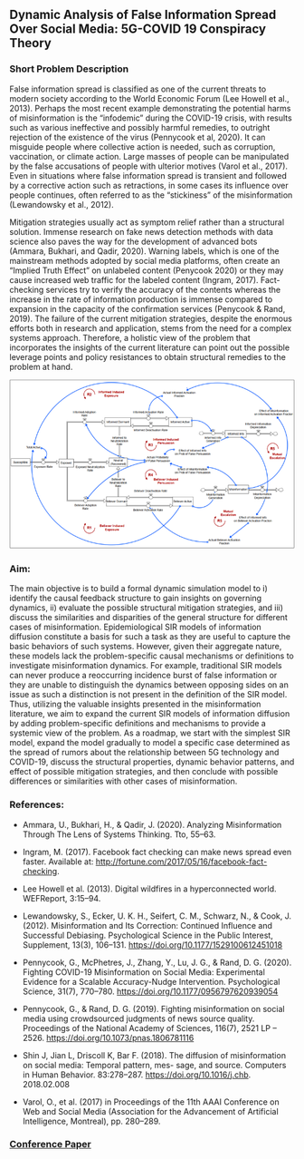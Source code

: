 ## Dynamic Analysis of False Information Spread Over Social Media: 5G-COVID 19 Conspiracy Theory
 
### Short Problem Description
False information spread is classified as one of the current threats to modern society according to the World Economic Forum (Lee Howell et al., 2013). Perhaps the most recent example demonstrating the potential harms of misinformation is the “infodemic” during the COVID-19 crisis, with results such as various ineffective and possibly harmful remedies, to outright rejection of the existence of the virus (Pennycook et al, 2020). It can misguide people where collective action is needed, such as corruption, vaccination, or climate action. Large masses of people can be manipulated by the false accusations of people with ulterior motives (Varol et al., 2017). Even in situations where false information spread is transient and followed by a corrective action such as retractions, in some cases its influence over people continues, often referred to as the “stickiness” of the misinformation (Lewandowsky et al., 2012). 

Mitigation strategies usually act as symptom relief rather than a structural solution. Immense research on fake news detection methods with data science also paves the way for the development of advanced bots (Ammara, Bukhari, and Qadir, 2020). Warning labels, which is one of the mainstream methods adopted by social media platforms, often create an “Implied Truth Effect” on unlabeled content (Penycook 2020) or they may cause increased web traffic for the labeled content (Ingram, 2017). Fact-checking services try to verify the accuracy of the contents whereas the increase in the rate of information production is immense compared to expansion in the capacity of the confirmation services (Penycook & Rand, 2019). The failure of the current mitigation strategies, despite the enormous efforts both in research and application, stems from the need for a complex systems approach. Therefore, a holistic view of the problem that incorporates the insights of the current literature can point out the possible leverage points and policy resistances to obtain structural remedies to the problem at hand. 

![Thesis CLD](Thesis_CLD.png)
 
### Aim:   
The main objective is to build a formal dynamic simulation model to i) identify the causal feedback structure to gain insights on governing dynamics, ii) evaluate the possible structural mitigation strategies, and iii) discuss the similarities and disparities of the general structure for different cases of misinformation. Epidemiological SIR models of information diffusion constitute a basis for such a task as they are useful to capture the basic behaviors of such systems. However, given their aggregate nature, these models lack the problem-specific causal mechanisms or definitions to investigate misinformation dynamics. For example, traditional SIR models can never produce a reoccurring incidence burst of false information or they are unable to distinguish the dynamics between opposing sides on an issue as such a distinction is not present in the definition of the SIR model. Thus, utilizing the valuable insights presented in the misinformation literature, we aim to expand the current SIR models of information diffusion by adding problem-specific definitions and mechanisms to provide a systemic view of the problem. As a roadmap, we start with the simplest SIR model, expand the model gradually to model a specific case determined as the spread of rumors about the relationship between 5G technology and COVID-19, discuss the structural properties, dynamic behavior patterns, and effect of possible mitigation strategies, and then conclude with possible differences or similarities with other cases of misinformation. 


### References:
* Ammara, U., Bukhari, H., & Qadir, J. (2020). Analyzing Misinformation Through The Lens of Systems Thinking. Tto, 55–63.

* Ingram, M. (2017). Facebook fact checking can make news spread even faster. Available at: http://fortune.com/2017/05/16/facebook-fact-checking.

* Lee Howell et al. (2013). Digital wildfires in a hyperconnected world. WEFReport, 3:15–94.

* Lewandowsky, S., Ecker, U. K. H., Seifert, C. M., Schwarz, N., & Cook, J. (2012). Misinformation and Its Correction: Continued Influence and Successful Debiasing. Psychological Science in the Public Interest, Supplement, 13(3), 106–131. https://doi.org/10.1177/1529100612451018

* Pennycook, G., McPhetres, J., Zhang, Y., Lu, J. G., & Rand, D. G. (2020). Fighting COVID-19 Misinformation on Social Media: Experimental Evidence for a Scalable Accuracy-Nudge Intervention. Psychological Science, 31(7), 770–780. https://doi.org/10.1177/0956797620939054

* Pennycook, G., & Rand, D. G. (2019). Fighting misinformation on social media using crowdsourced judgments of news source quality. Proceedings of the National Academy of Sciences, 116(7), 2521 LP – 2526. https://doi.org/10.1073/pnas.1806781116

* Shin J, Jian L, Driscoll K, Bar F. (2018). The diffusion of misinformation on social media: Temporal pattern, mes- sage, and source. Computers in Human Behavior. 83:278–287. https://doi.org/10.1016/j.chb. 2018.02.008 

* Varol, O., et al. (2017) in Proceedings of the 11th AAAI Conference on Web and Social Media (Association for the Advancement of Artificial Intelligence, Montreal), pp. 280–289.


### [Conference Paper](ISDC-2022-Submission.pdf)
